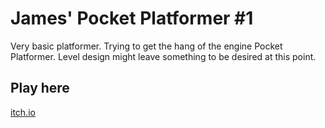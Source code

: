 # James' Pocket Platformer #1

Very basic platformer. Trying to get the hang of the engine Pocket Platformer. Level design might leave something to be desired at this point.

## Play here

[itch.io](https://thechupacabra.itch.io/james-pocket-platformer-1)